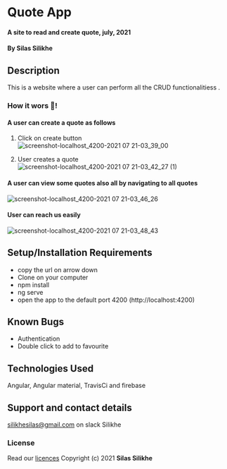 # Quote App

#### A site to read and create quote, july, 2021

#### By **Silas Silikhe**

## Description

This is a website where a user can perform all the CRUD functionalitiess .

### How it wors 🔧!
#### A user can create a quote as follows
1. Click on create button
![screenshot-localhost_4200-2021 07 21-03_39_00](https://user-images.githubusercontent.com/65366942/126412521-df8e58f2-44bf-4a7b-97f0-b2b56feef7e3.png)

2. User creates a quote
![screenshot-localhost_4200-2021 07 21-03_42_27 (1)](https://user-images.githubusercontent.com/65366942/126412814-512f9d33-0419-4d8e-afd7-52a28f9a0496.png)

#### A user can view some quotes also all by navigating to all quotes
![screenshot-localhost_4200-2021 07 21-03_46_26](https://user-images.githubusercontent.com/65366942/126413046-c167f138-5dbd-48c3-a36e-e54f284a736a.png)

#### User can reach us easily
![screenshot-localhost_4200-2021 07 21-03_48_43](https://user-images.githubusercontent.com/65366942/126413177-d533f891-7b94-4eff-a0b7-928ef860c3ed.png)

## Setup/Installation Requirements

- copy the url on arrow down
- Clone on your computer
- npm install 
- ng serve
- open the app to the default port 4200 (http://localhost:4200)

## Known Bugs

- Authentication
- Double click to add to favourite

## Technologies Used

Angular, Angular material, TravisCi and firebase

## Support and contact details

silikhesilas@gmail.com on slack Silikhe

### License

Read our [licences](./License)
Copyright (c) 2021 **Silas Silikhe**


